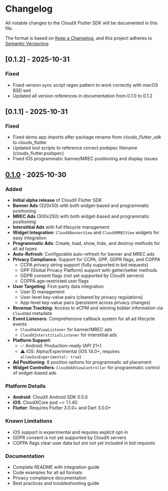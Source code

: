 # Changelog

All notable changes to the CloudX Flutter SDK will be documented in this file.

The format is based on [Keep a Changelog](https://keepachangelog.com/en/1.0.0/),
and this project adheres to [Semantic Versioning](https://semver.org/spec/v2.0.0.html).

## [0.1.2] - 2025-10-31

### Fixed
- Fixed version sync script regex pattern to work correctly with macOS BSD sed
- Updated all version references in documentation from 0.1.0 to 0.1.2

## [0.1.1] - 2025-10-31

### Fixed
- Fixed demo app imports after package rename from cloudx_flutter_sdk to cloudx_flutter
- Updated tool scripts to reference correct podspec filename (cloudx_flutter.podspec)
- Fixed iOS programmatic banner/MREC positioning and display issues

## [0.1.0] - 2025-10-30

### Added
- **Initial alpha release** of CloudX Flutter SDK
- **Banner Ads** (320x50) with both widget-based and programmatic positioning
- **MREC Ads** (300x250) with both widget-based and programmatic positioning
- **Interstitial Ads** with full lifecycle management
- **Widget Integration**: `CloudXBannerView` and `CloudXMRECView` widgets for easy integration
- **Programmatic Ads**: Create, load, show, hide, and destroy methods for all ad types
- **Auto-Refresh**: Configurable auto-refresh for banner and MREC ads
- **Privacy Compliance**: Support for CCPA, GPP, GDPR flags, and COPPA
  - CCPA privacy string support (fully supported in bid requests)
  - GPP (Global Privacy Platform) support with getter/setter methods
  - GDPR consent flags (not yet supported by CloudX servers)
  - COPPA age-restricted user flags
- **User Targeting**: First-party data integration
  - User ID management
  - User-level key-value pairs (cleared by privacy regulations)
  - App-level key-value pairs (persistent across privacy changes)
- **Revenue Tracking**: Access to eCPM and winning bidder information via `CloudXAd` metadata
- **Event Listeners**: Comprehensive callback system for all ad lifecycle events
  - `CloudXAdViewListener` for banner/MREC ads
  - `CloudXInterstitialListener` for interstitial ads
- **Platform Support**:
  - ✅ Android: Production-ready (API 21+)
  - ⚠️ iOS: Alpha/Experimental (iOS 14.0+, requires `allowIosExperimental: true`)
- **Ad Positioning**: 8 position options for programmatic ad placement
- **Widget Controllers**: `CloudXAdViewController` for programmatic control of widget-based ads

### Platform Details
- **Android**: CloudX Android SDK 0.5.0
- **iOS**: CloudXCore pod ~> 1.1.40
- **Flutter**: Requires Flutter 3.0.0+ and Dart 3.0.0+

### Known Limitations
- iOS support is experimental and requires explicit opt-in
- GDPR consent is not yet supported by CloudX servers
- COPPA flags clear user data but are not yet included in bid requests

### Documentation
- Complete README with integration guide
- Code examples for all ad formats
- Privacy compliance documentation
- Best practices and troubleshooting guide

[0.1.0]: https://github.com/cloudx-io/cloudx-flutter/releases/tag/v0.1.0
